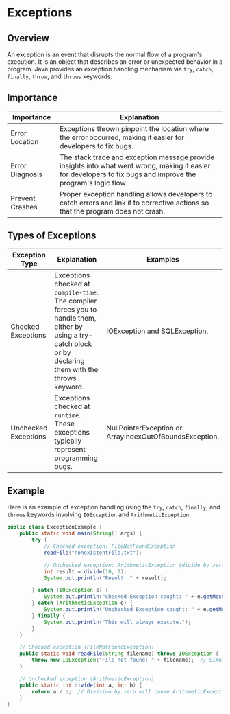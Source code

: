 # Exceptions

## Overview
An exception is an event that disrupts the normal flow of a program's execution. 
It is an object that describes an error or unexpected behavior in a program.
Java provides an exception handling mechanism via `try`, `catch`, `finally`, `throw`, and `throws` keywords.

## Importance
| Importance      | Explanation                                                                                                                                                    |
|-----------------|----------------------------------------------------------------------------------------------------------------------------------------------------------------|
| Error Location  | Exceptions thrown pinpoint the location where the error occurred, making it easier for developers to fix bugs.                                                 |
| Error Diagnosis | The stack trace and exception message provide insights into what went wrong, making it easier for developers to fix bugs and improve the program's logic flow. |
| Prevent Crashes | Proper exception handling allows developers to catch errors and link it to corrective actions so that the program does not crash.                              |

## Types of Exceptions
| Exception Type       | Explanation                                                                                                                                                   | Examples                                                |
|----------------------|---------------------------------------------------------------------------------------------------------------------------------------------------------------|---------------------------------------------------------|
| Checked Exceptions   | Exceptions checked at `compile-time`. The compiler forces you to handle them, either by using a try-catch block or by declaring them with the throws keyword. | IOException and SQLException.                           |
| Unchecked Exceptions | Exceptions checked at `runtime`. These exceptions typically represent programming bugs.                                                                       | NullPointerException or ArrayIndexOutOfBoundsException. |

## Example
Here is an example of exception handling using the `try`, `catch`, `finally`, and `throws` keywords involving `IOException` and `ArithmeticException`:
```java
public class ExceptionExample {
    public static void main(String[] args) {
        try {
            // Checked exception: FileNotFoundException
            readFile("nonexistentFile.txt");

            // Unchecked exception: ArithmeticException (divide by zero)
            int result = divide(10, 0);
            System.out.println("Result: " + result);

        } catch (IOException e) {
            System.out.println("Checked Exception caught: " + e.getMessage());
        } catch (ArithmeticException e) {
            System.out.println("Unchecked Exception caught: " + e.getMessage());
        } finally {
            System.out.println("This will always execute.");
        }
    }

    // Checked exception (FileNotFoundException)
    public static void readFile(String filename) throws IOException {
        throw new IOException("File not found: " + filename);  // Simulating file read error
    }

    // Unchecked exception (ArithmeticException)
    public static int divide(int a, int b) {
        return a / b;  // Division by zero will cause ArithmeticException
    }
}
```
